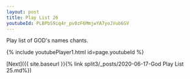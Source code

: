 ```yaml
---
layout: post
title: Play List 26
youtubeId: PLBPbS9iq4r_pv0zF6MmjwYA7yoJVub6SV
---
```

 
 
Play list of GOD's names chants.
 
{% include youtubePlayer1.html id=page.youtubeId %}
 

[Next]({{ site.baseurl }}{% link  split3/_posts/2020-06-17-God Play List 25.md%})
